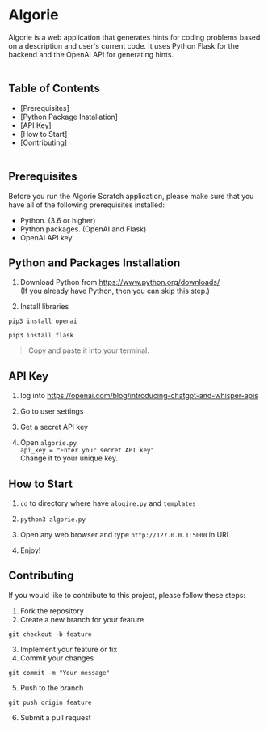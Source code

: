 # Algorie

Algorie is a web application that generates hints for coding problems based on a description and user's current code. It uses Python Flask for the backend and the OpenAI API for generating hints.
</br></br>


## Table of Contents

- [Prerequisites]
- [Python Package Installation]
- [API Key]
- [How to Start]
- [Contributing]
</br></br>


## Prerequisites

Before you run the Algorie Scratch application, please make sure that you have all of the following prerequisites installed:

- Python. (3.6 or higher)
- Python packages. (OpenAI and Flask)
- OpenAI API key.


## Python and Packages Installation

1.  Download Python from https://www.python.org/downloads/ <br/>
(If you already have Python, then you can skip this step.)

2. Install libraries
```
pip3 install openai
```
```
pip3 install flask
```
> Copy and paste it into your terminal.


## API Key

1. log into https://openai.com/blog/introducing-chatgpt-and-whisper-apis

2. Go to user settings

3. Get a secret API key

4. Open `algorie.py` <br/>
`api_key = "Enter your secret API key"` <br/>
Change it to your unique key.


## How to Start

1. `cd` to directory where have `alogire.py` and `templates`

2. `python3 algorie.py`

3. Open any web browser and type `http://127.0.0.1:5000` in URL

4. Enjoy!


## Contributing

If you would like to contribute to this project, please follow these steps:

1. Fork the repository </br>
2. Create a new branch for your feature </br>
```
git checkout -b feature
```
3. Implement your feature or fix </br>
4. Commit your changes </br>
```
git commit -m "Your message"
```
5. Push to the branch </br>
```
git push origin feature
```
6. Submit a pull request </br>
